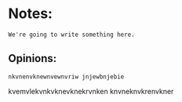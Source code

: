 # Notes: 
    We're going to write something here.

## Opinions:
    nkvnenvknewnvewnvriw jnjewbnjebie
kvemvlekvnkvknevknekrvnken knvneknvkrenvkner